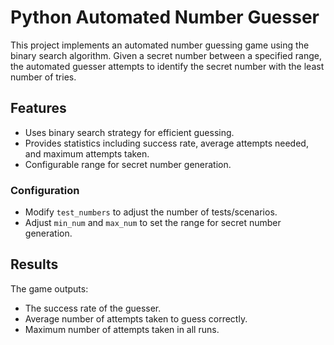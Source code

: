 # Python Automated Number Guesser

This project implements an automated number guessing game using the binary search algorithm. Given a secret number between a specified range, the automated guesser attempts to identify the secret number with the least number of tries.

## Features

- Uses binary search strategy for efficient guessing.
- Provides statistics including success rate, average attempts needed, and maximum attempts taken.
- Configurable range for secret number generation.


### Configuration

- Modify `test_numbers` to adjust the number of tests/scenarios.
- Adjust `min_num` and `max_num` to set the range for secret number generation.

## Results

The game outputs:
- The success rate of the guesser.
- Average number of attempts taken to guess correctly.
- Maximum number of attempts taken in all runs.
